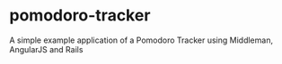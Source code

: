 pomodoro-tracker
================

A simple example application of a Pomodoro Tracker using Middleman, AngularJS and Rails
